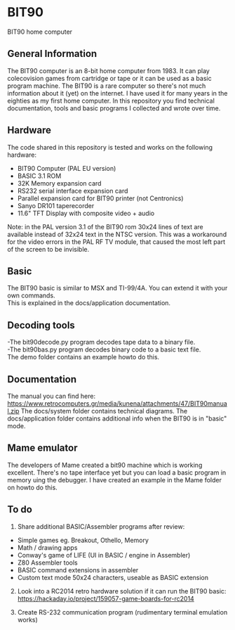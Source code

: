 # BIT90
BIT90 home computer

## General Information
The BIT90 computer is an 8-bit home computer from 1983.
It can play colecovision games from cartridge or tape or it can be used as a basic program machine.
The BIT90 is a rare computer so there's not much information about it (yet) on the internet.
I have used it for many years in the eighties as my first home computer.
In this repository you find technical documentation, tools and basic programs I collected and wrote over time.

## Hardware
The code shared in this repository is tested and works on the following hardware:
- BIT90 Computer (PAL EU version)
- BASIC 3.1 ROM
- 32K Memory expansion card
- RS232 serial interface expansion card
- Parallel expansion card for BIT90 printer (not Centronics)
- Sanyo DR101 taperecorder
- 11.6" TFT Display with composite video + audio

Note: in the PAL version 3.1 of the BIT90 rom  30x24 lines of text are available instead of 32x24 text in the NTSC version.
This was a workaround for the video errors in the PAL RF TV module, that caused the most left part of the screen to be invisible.

## Basic
The BIT90 basic is similar to MSX and TI-99/4A. You can extend it with your own commands.  
This is explained in the docs/application documentation.  

## Decoding tools
-The bit90decode.py program decodes tape data to a binary file.  
-The bit90bas.py program decodes binary code to a basic text file.  
The demo folder contains an example howto do this.  

## Documentation
The manual you can find here: https://www.retrocomputers.gr/media/kunena/attachments/47/BIT90manual.zip
The docs/system folder contains technical diagrams.
The docs/application folder contains additional info when the BIT90 is in "basic" mode.

## Mame emulator
The developers of Mame created a bit90 machine which is working excellent. 
There's no tape interface yet but you can load a basic program in memory uing the debugger.
I have created an example in the Mame folder on howto do this.

## To do

1. Share additional BASIC/Assembler programs after review:  
- Simple games eg. Breakout, Othello, Memory  
- Math / drawing apps  
- Conway's game of LIFE (UI in BASIC / engine in Assembler)  
- Z80 Assembler tools  
- BASIC command extensions in assembler  
- Custom text mode 50x24 characters, useable as BASIC extension  
  
2. Look into a RC2014 retro hardware solution if it can run the BIT90 basic:  
https://hackaday.io/project/159057-game-boards-for-rc2014  
  
3. Create RS-232 communication program (rudimentary terminal emulation works)  


